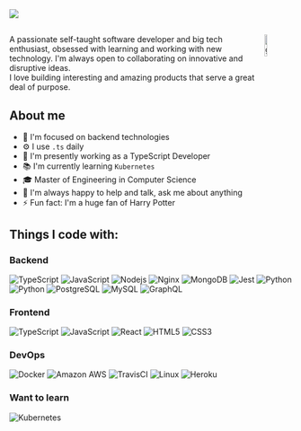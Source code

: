 <img src="/hello.gif?raw=true">

##

<img align="right" src="https://media.giphy.com/media/du3J3cXyzhj75IOgvA/giphy.gif" alt="github" width="10%" height="10%">

A passionate self-taught software developer and big tech enthusiast, obsessed with learning and working with new technology. I'm always open to collaborating on innovative and disruptive ideas. 
<br/>
I love building interesting and amazing products that serve a great deal of purpose. 

## About me
- 🧐 I'm focused on backend technologies
- ⚙️ I use ```.ts``` daily 
- 🔨 I'm presently working as a TypeScript Developer
- 📚 I'm currently learning `Kubernetes`
- 🎓 Master of Engineering in Computer Science
- 💬 I'm always happy to help and talk, ask me about anything
- ⚡️ Fun fact: I'm a huge fan of Harry Potter

## Things I code with:

### **Backend**
![TypeScript](https://img.shields.io/badge/-TypeScript-black?style=flat-square&logo=typescript&logoColor=007acc)
![JavaScript](https://img.shields.io/badge/-JavaScript-black?style=flat-square&logo=javascript)
![Nodejs](https://img.shields.io/badge/-Nodejs-black?style=flat-square&logo=Node.js)
![Nginx](https://img.shields.io/badge/-Nginx-black?style=flat-square&logo=nginx)
![MongoDB](https://img.shields.io/badge/-MongoDB-black?style=flat-square&logo=mongodb)
![Jest](https://img.shields.io/badge/-Jest-black?style=flat-square&logo=jest&logoColor=C21325)
![Python](https://img.shields.io/badge/-Postman-black?style=flat-square&logo=Postman)
![Python](https://img.shields.io/badge/-Python-black?style=flat-square&logo=Python)
![PostgreSQL](https://img.shields.io/badge/-PostgreSQL-black?style=flat-square&logo=postgresql&logoColor=336791)
![MySQL](https://img.shields.io/badge/-MySQL-black?style=flat-square&logo=mysql&logoColor=df8b02)
![GraphQL](https://img.shields.io/badge/-GraphQL-black?style=flat-square&logo=graphql&logoColor=de33a6)

### Frontend
![TypeScript](https://img.shields.io/badge/-TypeScript-black?style=flat-square&logo=typescript&logoColor=007acc)
![JavaScript](https://img.shields.io/badge/-JavaScript-black?style=flat-square&logo=javascript)
![React](https://img.shields.io/badge/-React-black?style=flat-square&logo=react)
![HTML5](https://img.shields.io/badge/-HTML5-black?style=flat-square&logo=html5&logoColor=E34F26)
![CSS3](https://img.shields.io/badge/-CSS3-black?style=flat-square&logo=css3&logoColor=1572B6)

### DevOps
![Docker](https://img.shields.io/badge/-Docker-black?style=flat-square&logo=docker)
![Amazon AWS](https://img.shields.io/badge/AWS-black?style=flat-square&logo=Amazon-AWS&logoColor=FF9900)
![TravisCI](https://img.shields.io/badge/-TravisCI-black?style=flat-square&logo=travis)
![Linux](https://img.shields.io/badge/-Linux-black?style=flat-square&logo=linux&logoColor=FCC624)
![Heroku](https://img.shields.io/badge/-Heroku-black?style=flat-square&logo=heroku&logoColor=430098)

### Want to learn
![Kubernetes](https://img.shields.io/badge/-Kubernetes-black?style=flat-square&logo=kubernetes&logoColor=326ce5)
